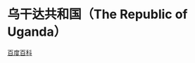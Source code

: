# 乌干达共和国（The Republic of Uganda）

[百度百科](https://baike.baidu.com/item/%E4%B9%8C%E5%B9%B2%E8%BE%BE/127343)